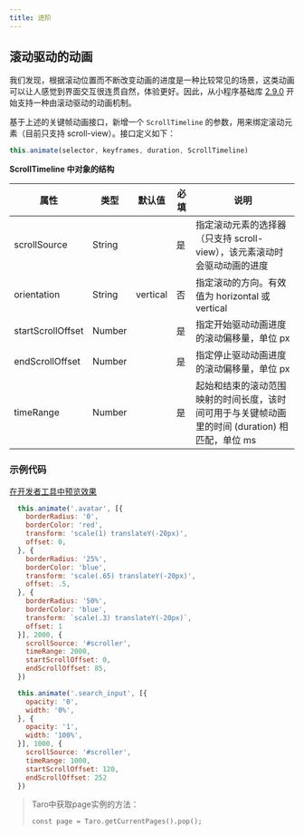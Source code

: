 ```yaml
---
title: 进阶
---
```

## 滚动驱动的动画

我们发现，根据滚动位置而不断改变动画的进度是一种比较常见的场景，这类动画可以让人感觉到界面交互很连贯自然，体验更好。因此，从小程序基础库 [2.9.0](https://developers.weixin.qq.com/miniprogram/dev/framework/compatibility.html) 开始支持一种由滚动驱动的动画机制。

基于上述的关键帧动画接口，新增一个 `ScrollTimeline` 的参数，用来绑定滚动元素（目前只支持 scroll-view）。接口定义如下：

```javascript
this.animate(selector, keyframes, duration, ScrollTimeline)
```

**ScrollTimeline 中对象的结构**

| 属性              | 类型   | 默认值   | 必填 | 说明                                                                                            |
| ----------------- | ------ | -------- | ---- | ----------------------------------------------------------------------------------------------- |
| scrollSource      | String |          | 是   | 指定滚动元素的选择器（只支持 scroll-view），该元素滚动时会驱动动画的进度                        |
| orientation       | String | vertical | 否   | 指定滚动的方向。有效值为 horizontal 或 vertical                                                 |
| startScrollOffset | Number |          | 是   | 指定开始驱动动画进度的滚动偏移量，单位 px                                                       |
| endScrollOffset   | Number |          | 是   | 指定停止驱动动画进度的滚动偏移量，单位 px                                                       |
| timeRange         | Number |          | 是   | 起始和结束的滚动范围映射的时间长度，该时间可用于与关键帧动画里的时间 (duration) 相匹配，单位 ms |

### 示例代码

[在开发者工具中预览效果](https://developers.weixin.qq.com/s/994o8jmY7FcQ "在开发者工具中预览效果")

```javascript
  this.animate('.avatar', [{
    borderRadius: '0',
    borderColor: 'red',
    transform: 'scale(1) translateY(-20px)',
    offset: 0,
  }, {
    borderRadius: '25%',
    borderColor: 'blue',
    transform: 'scale(.65) translateY(-20px)',
    offset: .5,
  }, {
    borderRadius: '50%',
    borderColor: 'blue',
    transform: `scale(.3) translateY(-20px)`,
    offset: 1
  }], 2000, {
    scrollSource: '#scroller',
    timeRange: 2000,
    startScrollOffset: 0,
    endScrollOffset: 85,
  })

  this.animate('.search_input', [{
    opacity: '0',
    width: '0%',
  }, {
    opacity: '1',
    width: '100%',
  }], 1000, {
    scrollSource: '#scroller',
    timeRange: 1000,
    startScrollOffset: 120,
    endScrollOffset: 252
  })
```

> Taro中获取page实例的方法：
>
> `const page = Taro.getCurrentPages().pop();`
